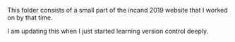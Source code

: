 This folder consists of a small part of the incand 2019 website that I worked on by that time. </br>

I am updating this when I just started learning version control deeply.

